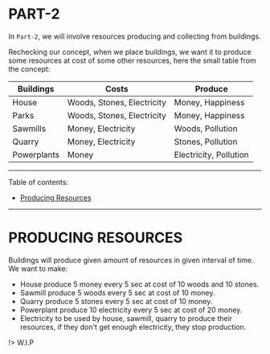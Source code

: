 # PART-2

In `Part-2`, we will involve resources producing and collecting from buildings.

Rechecking our concept, when we place buildings, we want it to produce some resources at cost of some other resources, here the small table from the concept:

| Buildings    | Costs                      | Produce                |
| ------------ | -------------------------- | ---------------------- |
| House        | Woods, Stones, Electricity | Money, Happiness       |
| Parks        | Woods, Stones, Electricity | Money, Happiness       |
| Sawmills     | Money, Electricity         | Woods, Pollution       |
| Quarry       | Money, Electricity         | Stones, Pollution      |
| Powerplants  | Money                      | Electricity, Pollution |

---
Table of contents:
- [Producing Resources](docs/Game_Demo/City_Sim/part-2#producing-resources)

---

# PRODUCING RESOURCES

Buildings will produce given amount of resources in given interval of time. We want to make:
- House produce 5 money every 5 sec at cost of 10 woods and 10 stones.
- Sawmill produce 5 woods every 5 sec at cost of 10 money.
- Quarry produce 5 stones every 5 sec at cost of 10 money.
- Powerplant produce 10 electricity every 5 sec at cost of 20 money.
- Electricity to be used by house, sawmill, quarry to produce their resources, if they don't get enough electricity, they stop production.

!> W.I.P